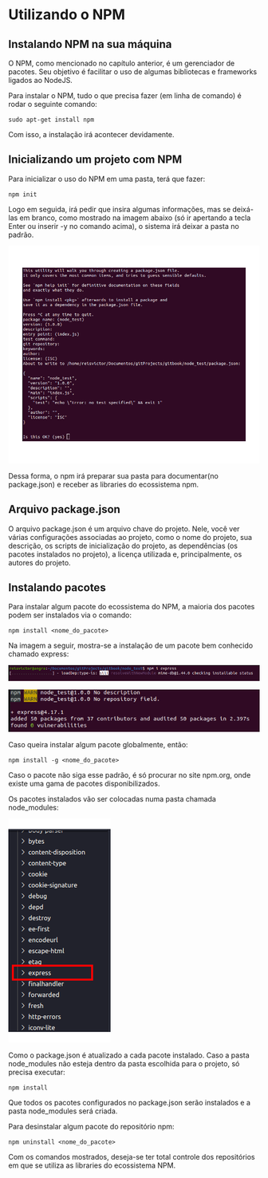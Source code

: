 # Utilizando o NPM

## Instalando NPM na sua máquina

O NPM, como mencionado no capítulo anterior, é um gerenciador de pacotes. Seu objetivo é facilitar o uso de algumas bibliotecas e frameworks ligados ao NodeJS.

Para instalar o NPM, tudo o que precisa fazer \(em linha de comando\) é rodar o seguinte comando:

```text
sudo apt-get install npm
```

Com isso, a instalação irá acontecer devidamente.

## Inicializando um projeto com NPM

Para inicializar o uso do NPM em uma pasta, terá que fazer:

```text
npm init
```

Logo em seguida, irá pedir que insira algumas informações, mas se deixá-las em branco, como mostrado na imagem abaixo \(só ir apertando a tecla Enter ou inserir -y no comando acima\), o sistema irá deixar a pasta no padrão.

![](../../.gitbook/assets/npm_init.png)

Dessa forma, o npm irá preparar sua pasta para documentar\(no package.json\) e receber as libraries do ecossistema npm.

## Arquivo package.json

O arquivo package.json é um arquivo chave do projeto. Nele, você ver várias configurações associadas ao projeto, como o nome do projeto, sua descrição, os scripts de inicialização do projeto, as dependências \(os pacotes instalados no projeto\), a licença utilizada e, principalmente, os autores do projeto.

## Instalando pacotes

Para instalar algum pacote do ecossistema do NPM, a maioria dos pacotes podem ser instalados via o comando:

```text
npm install <nome_do_pacote>
```

Na imagem a seguir, mostra-se a instalação de um pacote bem conhecido chamado express:

![Instalando um pacote](../../.gitbook/assets/installing.png)

![Pacote instalado](../../.gitbook/assets/installed.png)

Caso queira instalar algum pacote globalmente, então:

```text
npm install -g <nome_do_pacote>
```

Caso o pacote não siga esse padrão, é só procurar no site npm.org, onde existe uma gama de pacotes disponibilizados.

Os pacotes instalados vão ser colocadas numa pasta chamada node\_modules:

![O pacote instalado na pasta node\_modules](../../.gitbook/assets/node_mod_dir.png)

Como o package.json é atualizado a cada pacote instalado. Caso a pasta node\_modules não esteja dentro da pasta escolhida para o projeto, só precisa executar:

```text
npm install
```

Que todos os pacotes configurados no package.json serão instalados e a pasta node\_modules será criada.

Para desinstalar algum pacote do repositório npm:

```text
npm uninstall <nome_do_pacote>
```

Com os comandos mostrados, deseja-se ter total controle dos repositórios em que se utiliza as libraries do ecossistema NPM.

